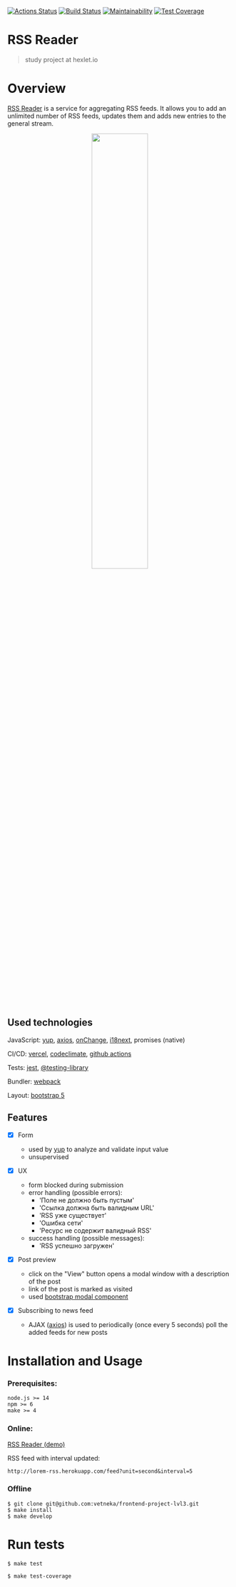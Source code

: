 [![Actions Status](https://github.com/vetneka/frontend-project-lvl3/workflows/hexlet-check/badge.svg)](https://github.com/vetneka/frontend-project-lvl3/actions/workflows/hexlet-check.yml)
[![Build Status](https://github.com/vetneka/frontend-project-lvl3/workflows/build/badge.svg)](https://github.com/vetneka/frontend-project-lvl3/actions/workflows/build.yml)
[![Maintainability](https://api.codeclimate.com/v1/badges/61b1d82146e8b9eea44c/maintainability)](https://codeclimate.com/github/vetneka/frontend-project-lvl3/maintainability)
[![Test Coverage](https://api.codeclimate.com/v1/badges/61b1d82146e8b9eea44c/test_coverage)](https://codeclimate.com/github/vetneka/frontend-project-lvl3/test_coverage)

# RSS Reader
> study project at hexlet.io

# Overview
[RSS Reader](https://frontend-project-lvl3-vetneka.vercel.app/) is a service for aggregating RSS feeds. It allows you to add an unlimited number of RSS feeds, updates them and adds new entries to the general stream.

<p align="center">
  <img src="https://downloader.disk.yandex.ru/preview/ff172ca31af9fd7e0367eacb85ac2e8857376ee9b6c72e3abe11abed940a4556/60bff6bb/08DZ4tkONbS9eb8BUi844CaZ1VWZ2UdgVHGqFoJsGZ2FPiSJswsbK3XbbvTsTSsdK87RVREwRjZ_Mz7pBZNoFQ%3D%3D?uid=0&filename=hexlet-frontend-3.png&disposition=inline&hash=&limit=0&content_type=image%2Fpng&owner_uid=0&tknv=v2&size=1294x637" width="50%">
</p>

## Used technologies
JavaScript: [yup](https://github.com/jquense/yup), [axios](https://github.com/axios/axios), [onChange](https://github.com/Qard/onchange), [i18next](https://www.i18next.com/), promises (native)

CI/CD: [vercel](https://vercel.com/), [codeclimate](https://codeclimate.com/), [github actions](https://github.com/vetneka/frontend-project-lvl3/actions)

Tests: [jest](https://jestjs.io/), [@testing-library](https://testing-library.com/)

Bundler: [webpack](https://webpack.js.org/)

Layout: [bootstrap 5](https://getbootstrap.com/)

## Features

- [x] Form
  - used by [yup](https://github.com/jquense/yup) to analyze and validate input value
  - unsupervised
- [x] UX
  - form blocked during submission
  - error handling (possible errors):
    - 'Поле не должно быть пустым'
    - 'Ссылка должна быть валидным URL'
    - 'RSS уже существует'
    - 'Ошибка сети'
    - 'Ресурс не содержит валидный RSS'
  - success handling (possible messages):
    - 'RSS успешно загружен'
- [x] Post preview
  - click on the "View" button opens a modal window with a description of the post
  - link of the post is marked as visited
  - used [bootstrap modal component](https://getbootstrap.com/docs/5.0/components/modal/)

- [x] Subscribing to news feed
  - AJAX ([axios](https://github.com/axios/axios)) is used to periodically (once every 5 seconds) poll the added feeds for new posts

# Installation and Usage
### Prerequisites:
```
node.js >= 14
npm >= 6
make >= 4
```

### Online:
[RSS Reader (demo)](https://frontend-project-lvl3-vetneka.vercel.app/)

RSS feed with interval updated:

`http://lorem-rss.herokuapp.com/feed?unit=second&interval=5`

### Offline
```
$ git clone git@github.com:vetneka/frontend-project-lvl3.git
$ make install
$ make develop
```

# Run tests
```
$ make test

$ make test-coverage
```
